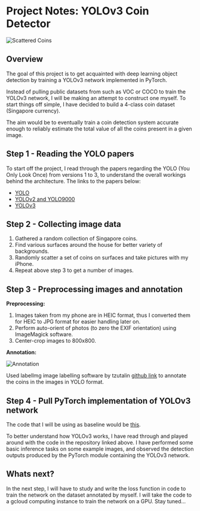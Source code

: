 # Project Notes: YOLOv3 Coin Detector

![Scattered Coins](/IMG_0046.jpg)

## Overview

The goal of this project is to get acquainted with deep learning object detection by training a YOLOv3
network implemented in PyTorch.

Instead of pulling public datasets from such as VOC or COCO to train the YOLOv3 network, I will be making 
an attempt to construct one myself. To start things off simple, I have decided to build a 4-class coin 
dataset (Singapore currency).

The aim would be to eventually train a coin detection system accurate enough to reliably estimate the 
total value of all the coins present in a given image.

## Step 1 - Reading the YOLO papers

To start off the project, I read through the papers regarding the YOLO (You Only Look Once) from versions 
1 to 3, to understand the overall workings behind the architecture. The links to the papers below:

- [YOLO](https://arxiv.org/pdf/1506.02640.pdf)
- [YOLOv2 and YOLO9000](https://arxiv.org/pdf/1612.08242.pdf)
- [YOLOv3](https://arxiv.org/pdf/1804.02767.pdf)

## Step 2 - Collecting image data

1. Gathered a random collection of Singapore coins.
2. Find various surfaces around the house for better variety of backgrounds.
3. Randomly scatter a set of coins on surfaces and take pictures with my iPhone.
4. Repeat above step 3 to get a number of images.

## Step 3 - Preprocessing images and annotation

**Preprocessing:** 

1. Images taken from my phone are in HEIC format, thus I converted them for HEIC to JPG format for easier 
handling later on.
2. Perform auto-orient of photos (to zero the EXIF orientation) using ImageMagick software.
3. Center-crop images to 800x800.

**Annotation:**

![Annotation](/annotation.png)

Used labelImg image labelling software by tzutalin [github link](https://github.com/tzutalin/labelImg) 
to annotate the coins in the images in YOLO format.

## Step 4 - Pull PyTorch implementation of YOLOv3 network

The code that I will be using as baseline would be 
[this](https://github.com/ayooshkathuria/YOLO_v3_tutorial_from_scratch).

To better understand how YOLOv3 works, I have read through and played around with the code in the repository 
linked above. I have performed some basic inference tasks on some example images, and observed the detection 
outputs produced by the PyTorch module containing the YOLOv3 network.

## Whats next?

In the next step, I will have to study and write the loss function in code to train the network on the 
dataset annotated by myself. I will take the code to a gcloud computing instance to train the network on a 
GPU. Stay tuned...
